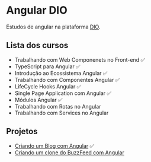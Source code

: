 # Angular DIO
Estudos de angular na plataforma [DIO](web.dio.me).

## Lista dos cursos
- Trabalhando com Web Componenets no Front-end ✅
- TypeScript para Angular ✅
- Introdução ao Ecossistema Angular ✅
- Trabalhando com Componentes Angular ✅
- LifeCycle Hooks Angular ✅
- Single Page Application com Angular ✅
- Módulos Angular ✅
- Trabalhando com Rotas no Angular
- Trabalhando com Services no Angular

## Projetos
- [Criando um Blog com Angular](https://github.com/otonielnn/angular-blog) ✅
- [Criando um clone do BuzzFeed com Angular]()